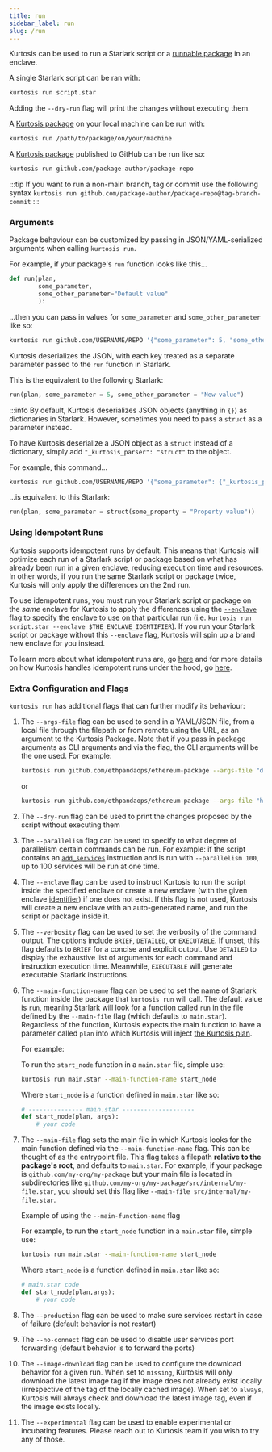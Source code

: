 ```yaml
---
title: run
sidebar_label: run
slug: /run
---
```


Kurtosis can be used to run a Starlark script or a [runnable package](../advanced-concepts/packages.md) in an enclave.

A single Starlark script can be ran with:

```bash
kurtosis run script.star
```

Adding the `--dry-run` flag will print the changes without executing them.

A [Kurtosis package](../advanced-concepts/packages.md) on your local machine can be run with:

```bash
kurtosis run /path/to/package/on/your/machine
```

A [Kurtosis package](../advanced-concepts/packages.md) published to GitHub can be run like so:

```bash
kurtosis run github.com/package-author/package-repo
```

:::tip
If you want to run a non-main branch, tag or commit use the following syntax
`kurtosis run github.com/package-author/package-repo@tag-branch-commit`
:::

### Arguments

Package behaviour can be customized by passing in JSON/YAML-serialized arguments when calling `kurtosis run`.

For example, if your package's `run` function looks like this...

```python
def run(plan, 
        some_parameter, 
        some_other_parameter="Default value"
        ):
```

...then you can pass in values for `some_parameter` and `some_other_parameter` like so:

```bash
kurtosis run github.com/USERNAME/REPO '{"some_parameter": 5, "some_other_parameter": "New value"}'
```

Kurtosis deserializes the JSON, with each key treated as a separate parameter passed to the `run` function in Starlark.

This is the equivalent to the following Starlark:

```python
run(plan, some_parameter = 5, some_other_parameter = "New value")
```

:::info
By default, Kurtosis deserializes JSON objects (anything in `{}`) as dictionaries in Starlark. However, sometimes you need to pass a `struct` as a parameter instead.

To have Kurtosis deserialize a JSON object as a `struct` instead of a dictionary, simply add `"_kurtosis_parser": "struct"` to the object.

For example, this command...

```bash
kurtosis run github.com/USERNAME/REPO '{"some_parameter": {"_kurtosis_parser": "struct", "some_property": "Property value"}}'
```

...is equivalent to this Starlark:

```python
run(plan, some_parameter = struct(some_property = "Property value"))
```

### Using Idempotent Runs
Kurtosis supports idempotent runs by default. This means that Kurtosis will optimize each run of a Starlark script or package based on what has already been run in a given enclave, reducing execution time and resources. In other words, if you run the same Starlark script or package twice, Kurtosis will only apply the differences on the 2nd run. 

To use idempotent runs, you must run your Starlark script or package on the *same* enclave for Kurtosis to apply the differences using the [`--enclave` flag to specify the enclave to use on that particular run](#extra-configuration-and-flags) (i.e. `kurtosis run script.star --enclave $THE_ENCLAVE_IDENTIFIER`). If you run your Starlark script or package without this `--enclave` flag, Kurtosis will spin up a brand new enclave for you instead.

To learn more about what idempotent runs are, go [here](../concepts-reference/idempotent-runs.md) and for more details on how Kurtosis handles idempotent runs under the hood, go [here](../explanations/how-do-idempotent-runs-work.md).

### Extra Configuration and Flags

`kurtosis run` has additional flags that can further modify its behaviour:

1. The `--args-file` flag can be used to send in a YAML/JSON file, from a local file through the filepath or from remote using the URL, as an argument to the Kurtosis Package. Note that if you pass in package arguments as CLI arguments and via the flag, the CLI arguments will be the one used.
   For example:
   ```bash
   kurtosis run github.com/ethpandaops/ethereum-package --args-file "devnet-5.yaml"
   ```
   or
   ```bash
   kurtosis run github.com/ethpandaops/ethereum-package --args-file "https://www.myhost.com/devnet-5.json"
   ```

1. The `--dry-run` flag can be used to print the changes proposed by the script without executing them
1. The `--parallelism` flag can be used to specify to what degree of parallelism certain commands can be run. For example: if the script contains an [`add_services`][add-services-reference] instruction and is run with `--parallelism 100`, up to 100 services will be run at one time.
1. The `--enclave` flag can be used to instruct Kurtosis to run the script inside the specified enclave or create a new enclave (with the given enclave [identifier](../advanced-concepts/resource-identifier.md)) if one does not exist. If this flag is not used, Kurtosis will create a new enclave with an auto-generated name, and run the script or package inside it.
1. The `--verbosity` flag can be used to set the verbosity of the command output. The options include `BRIEF`, `DETAILED`, or `EXECUTABLE`. If unset, this flag defaults to `BRIEF` for a concise and explicit output. Use `DETAILED` to display the exhaustive list of arguments for each command and instruction execution time. Meanwhile, `EXECUTABLE` will generate executable Starlark instructions.
1. The `--main-function-name` flag can be used to set the name of Starlark function inside the package that `kurtosis run` will call. The default value is `run`, meaning Starlark will look for a function called `run` in the file defined by the `--main-file` flag (which defaults to `main.star`). Regardless of the function, Kurtosis expects the main function to have a parameter called `plan` into which Kurtosis will inject [the Kurtosis plan](../advanced-concepts/plan.md).

   For example:

   To run the `start_node` function in a `main.star` file, simple use:
   ```bash
   kurtosis run main.star --main-function-name start_node
   ```
   
   Where `start_node` is a function defined in `main.star` like so:
   ```python
   # --------------- main.star --------------------
   def start_node(plan, args):
       # your code
   ```
1. The `--main-file` flag sets the main file in which Kurtosis looks for the main function defined via the `--main-function-name` flag. This can be thought of as the entrypoint file. This flag takes a filepath **relative to the package's root**, and defaults to `main.star`. For example, if your package is `github.com/my-org/my-package` but your main file is located in subdirectories like `github.com/my-org/my-package/src/internal/my-file.star`, you should set this flag like `--main-file src/internal/my-file.star`.

   Example of using the `--main-function-name` flag
   
   For example, to run the `start_node` function in a `main.star` file, simple use:
   ```bash
   kurtosis run main.star --main-function-name start_node
   ```
   
   Where `start_node` is a function defined in `main.star` like so:
   
   ```python
   # main.star code
   def start_node(plan,args):
       # your code
   ```
1. The `--production` flag can be used to make sure services restart in case of failure (default behavior is not restart)

1. The `--no-connect` flag can be used to disable user services port forwarding (default behavior is to forward the ports)

1. The `--image-download` flag can be used to configure the download behavior for a given run. When set to `missing`, Kurtosis will only download the latest image tag if the image does not already exist locally (irrespective of the tag of the locally cached image). When set to `always`, Kurtosis will always check and download the latest image tag, even if the image exists locally.

1. The `--experimental` flag can be used to enable experimental or incubating features. Please reach out to Kurtosis team if you wish to try any of those.


<!--------------------------------------- ONLY LINKS BELOW HERE -------------------------------->
[add-services-reference]: ../api-reference/starlark-reference/plan.md#add_services
